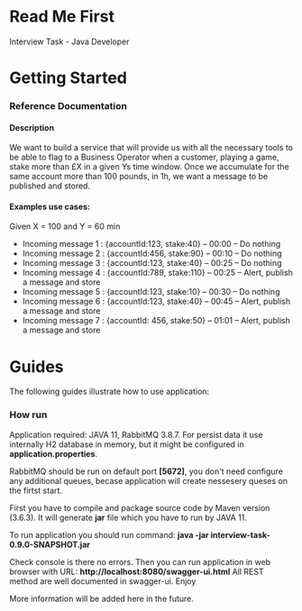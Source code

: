 # Read Me First
Interview Task - Java Developer

# Getting Started

### Reference Documentation
#### Description
We want to build a service that will provide us with all the necessary tools to be able to flag to a Business
Operator when a customer, playing a game, stake more than £X in a given Ys time window.
Once we accumulate for the same account more than 100 pounds, in 1h, we want a message to be
published and stored.

#### Examples use cases:

Given X = 100 and Y = 60 min
* Incoming message 1 : {accountId:123, stake:40} – 00:00 – Do nothing
* Incoming message 2 : {accountId:456, stake:90} – 00:10 – Do nothing
* Incoming message 3 : {accountId:123, stake:40} – 00:25 – Do nothing
* Incoming message 4 : {accountId:789, stake:110} – 00:25 – Alert, publish a message and store
* Incoming message 5 : {accountId:123, stake:10} – 00:30 – Do nothing
* Incoming message 6 : {accountId:123, stake:40} – 00:45 – Alert, publish a message and store
* Incoming message 7 : {accountId: 456, stake:50} – 01:01 – Alert, publish a message and store

# Guides 
The following guides illustrate how to use application:

### How run 
Application required: JAVA 11, RabbitMQ 3.8.7.
For persist data it use internally H2 database in memory, but it might be configured in **application.properties**.

RabbitMQ should be run on default port **[5672]**, you don't need configure any additional queues, becase application will create nessesery queses on the firtst start. 

First you have to compile and package source code by Maven version (3.6.3). It will generate **jar** file which you have to run by JAVA 11. 

To run application you should run command:
**java -jar interview-task-0.9.0-SNAPSHOT.jar**

Check console is there no errors. Then you can run application in web browser with URL:
**http://localhost:8080/swagger-ui.html**
All REST method are well documented in swagger-ui. Enjoy

More information will be added here in the future.